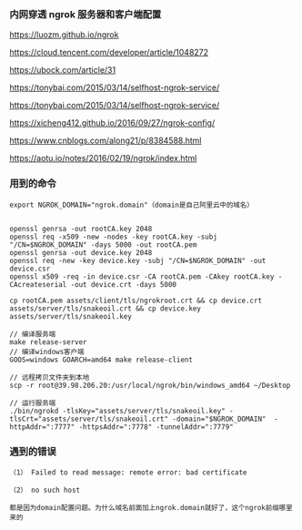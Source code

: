 ### 内网穿透 ngrok 服务器和客户端配置

https://luozm.github.io/ngrok

https://cloud.tencent.com/developer/article/1048272

https://ubock.com/article/31

https://tonybai.com/2015/03/14/selfhost-ngrok-service/

https://tonybai.com/2015/03/14/selfhost-ngrok-service/

https://xicheng412.github.io/2016/09/27/ngrok-config/

https://www.cnblogs.com/along21/p/8384588.html

https://aotu.io/notes/2016/02/19/ngrok/index.html


### 用到的命令

    export NGROK_DOMAIN="ngrok.domain"（domain是自己阿里云中的域名）


    openssl genrsa -out rootCA.key 2048
    openssl req -x509 -new -nodes -key rootCA.key -subj "/CN=$NGROK_DOMAIN" -days 5000 -out rootCA.pem
    openssl genrsa -out device.key 2048
    openssl req -new -key device.key -subj "/CN=$NGROK_DOMAIN" -out device.csr
    openssl x509 -req -in device.csr -CA rootCA.pem -CAkey rootCA.key -CAcreateserial -out device.crt -days 5000

    cp rootCA.pem assets/client/tls/ngrokroot.crt && cp device.crt assets/server/tls/snakeoil.crt && cp device.key assets/server/tls/snakeoil.key

    // 编译服务端
    make release-server
    // 编译windows客户端
    GOOS=windows GOARCH=amd64 make release-client

    // 远程拷贝文件夹到本地
    scp -r root@39.98.206.20:/usr/local/ngrok/bin/windows_amd64 ~/Desktop

    // 运行服务端
    ./bin/ngrokd -tlsKey="assets/server/tls/snakeoil.key" -tlsCrt="assets/server/tls/snakeoil.crt" -domain="$NGROK_DOMAIN"  -httpAddr=":7777" -httpsAddr=":7778" -tunnelAddr=":7779"

### 遇到的错误

    （1） Failed to read message: remote error: bad certificate

    （2） no such host

    都是因为domain配置问题。为什么域名前面加上ngrok.domain就好了，这个ngrok前缀哪里来的
